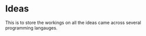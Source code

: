 Ideas
=====

This is to store the workings on all the ideas came across several programming langauges.
